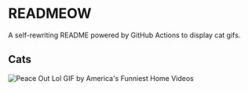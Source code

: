 # READMEOW

A self-rewriting README powered by GitHub Actions to display cat gifs.

## Cats

![Peace Out Lol GIF by America's Funniest Home Videos](https://media2.giphy.com/media/l4KibK3JwaVo0CjDO/200.gif?cid=9acd02dazx2k5yyzw4ge05p7pv2qvg9zp1eexge2epfp05pn&ep=v1_gifs_search&rid=200.gif&ct=g)
